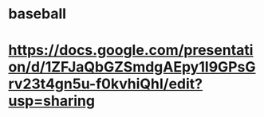 # baseball
# https://docs.google.com/presentation/d/1ZFJaQbGZSmdgAEpy1I9GPsGrv23t4gn5u-f0kvhiQhI/edit?usp=sharing
